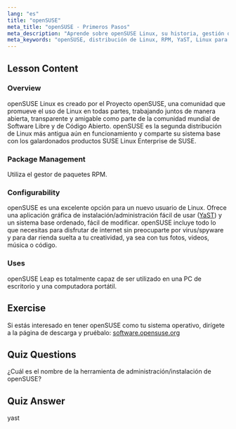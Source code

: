 ```yaml
---
lang: "es"
title: "openSUSE"
meta_title: "openSUSE - Primeros Pasos"
meta_description: "Aprende sobre openSUSE Linux, su historia, gestión de paquetes (RPM) y configurabilidad con YaST. Descubre por qué openSUSE es excelente para principiantes."
meta_keywords: "openSUSE, distribución de Linux, RPM, YaST, Linux para principiantes, tutorial de openSUSE, guía de Linux"
---
```


## Lesson Content

### Overview

openSUSE Linux es creado por el Proyecto openSUSE, una comunidad que promueve el uso de Linux en todas partes, trabajando juntos de manera abierta, transparente y amigable como parte de la comunidad mundial de Software Libre y de Código Abierto. openSUSE es la segunda distribución de Linux más antigua aún en funcionamiento y comparte su sistema base con los galardonados productos SUSE Linux Enterprise de SUSE.

### Package Management

Utiliza el gestor de paquetes RPM.

### Configurability

openSUSE es una excelente opción para un nuevo usuario de Linux. Ofrece una aplicación gráfica de instalación/administración fácil de usar ([YaST](http://yast.github.io/)) y un sistema base ordenado, fácil de modificar. openSUSE incluye todo lo que necesitas para disfrutar de internet sin preocuparte por virus/spyware y para dar rienda suelta a tu creatividad, ya sea con tus fotos, videos, música o código.

### Uses

openSUSE Leap es totalmente capaz de ser utilizado en una PC de escritorio y una computadora portátil.

## Exercise

Si estás interesado en tener openSUSE como tu sistema operativo, dirígete a la página de descarga y pruébalo: [software.opensuse.org](https://software.opensuse.org/)

## Quiz Questions

¿Cuál es el nombre de la herramienta de administración/instalación de openSUSE?

## Quiz Answer

yast
